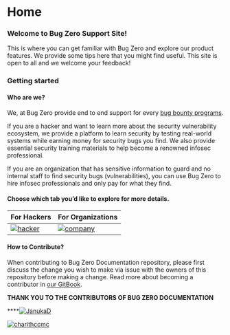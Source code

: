 # Home

### Welcome to Bug Zero Support Site!

This is where you can get familiar with Bug Zero and explore our product features. We provide some tips here that you might find useful. This site is open to all and we welcome your feedback!

### Getting started <a href="#getting-started" id="getting-started"></a>

#### Who are we? <a href="#who-are-we" id="who-are-we"></a>

We, at Bug Zero provide end to end support for every [bug bounty programs](https://bugzero-gitbook.gitbook.io/bugzero/bug-bounty-program).

If you are a hacker and want to learn more about the security vulnerability ecosystem, we provide a platform to learn security by testing real-world systems while earning money for security bugs you find. We also provide essential security training materials to help become a renowned infosec professional.

If you are an organization that has sensitive information to guard and no internal staff to find security bugs (vulnerabilities), you can use Bug Zero to hire infosec professionals and only pay for what they find.

#### Choose which tab you’d like to explore for more details. <a href="#choose-which-tab-youd-like-to-explore-for-more-details" id="choose-which-tab-youd-like-to-explore-for-more-details"></a>

| For Hackers                                                                                                                                     | For Organizations                                                                                                                                |
| ----------------------------------------------------------------------------------------------------------------------------------------------- | ------------------------------------------------------------------------------------------------------------------------------------------------ |
| [![hacker](https://scorelab.org/bugzero-supports/assets/images/image\_hack.png)](https://www.scorelab.org/bugzero-supports/docs/hacker-support) | [![company](https://scorelab.org/bugzero-supports/assets/images/image.png)](https://www.scorelab.org/bugzero-supports/docs/organization-support) |

#### How to Contribute? <a href="#how-to-contribute" id="how-to-contribute"></a>

When contributing to Bug Zero Documentation repository, please first discuss the change you wish to make via issue with the owners of this repository before making a change. Read more about becoming a contributor in [our GitBook](https://bugzero-gitbook.gitbook.io/bugzero/).

**THANK YOU TO THE CONTRIBUTORS OF BUG ZERO DOCUMENTATION**

****[<img src="https://avatars1.githubusercontent.com/u/43230023?v=4" alt="JanukaD" data-size="line">](https://github.com/JanukaD)

[<img src="https://avatars2.githubusercontent.com/u/700745?v=4" alt="charithccmc" data-size="line">](https://github.com/charithccmc)



